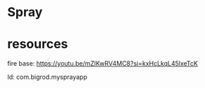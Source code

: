 # Spray



# resources 

fire base: https://youtu.be/mZlKwRV4MC8?si=kxHcLkqL45lxeTcK

Id: com.bigrod.mysprayapp
